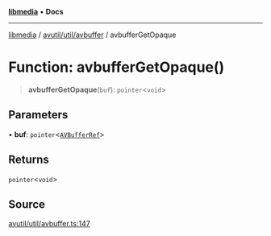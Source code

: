 [**libmedia**](../../../../README.md) • **Docs**

***

[libmedia](../../../../README.md) / [avutil/util/avbuffer](../README.md) / avbufferGetOpaque

# Function: avbufferGetOpaque()

> **avbufferGetOpaque**(`buf`): `pointer`\<`void`\>

## Parameters

• **buf**: `pointer`\<[`AVBufferRef`](../../../struct/avbuffer/classes/AVBufferRef.md)\>

## Returns

`pointer`\<`void`\>

## Source

[avutil/util/avbuffer.ts:147](https://github.com/zhaohappy/libmedia/blob/a88305ff5d10e91621f2d71d24c72fc85681b8f7/src/avutil/util/avbuffer.ts#L147)
